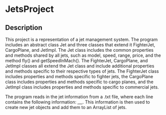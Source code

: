 # JetsProject

## Description
This project is a representation of a jet management system. The program includes an abstract class Jet and three classes that extend it FighterJet, CargoPlane, and JetImpl. The Jet class includes the common properties and methods shared by all jets, such as model, speed, range, price, and the method fly() and getSpeedInMach(). The FighterJet, CargoPlane, and JetImpl classes all extend the Jet class and include additional properties and methods specific to their respective types of jets. The FighterJet class includes properties and methods specific to fighter jets, the CargoPlane class includes properties and methods specific to cargo planes, and the JetImpl class includes properties and methods specific to commercial jets.

The program reads in the jet information from a .txt file, where each line contains the following information: <jetType>,<model>,<speed>,<range>,<price>. This information is then used to create new jet objects and add them to an ArrayList of jets.